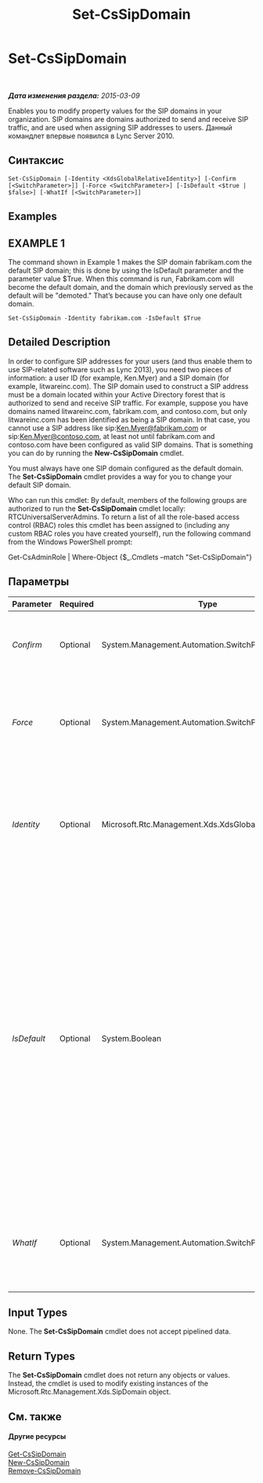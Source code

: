﻿---
title: Set-CsSipDomain
TOCTitle: Set-CsSipDomain
ms:assetid: c19aaa3f-04d3-467e-b9d5-d574674eb4a4
ms:mtpsurl: https://technet.microsoft.com/ru-ru/library/Gg412949(v=OCS.15)
ms:contentKeyID: 49311057
ms.date: 05/19/2016
mtps_version: v=OCS.15
ms.translationtype: HT
---

# Set-CsSipDomain

 

_**Дата изменения раздела:** 2015-03-09_

Enables you to modify property values for the SIP domains in your organization. SIP domains are domains authorized to send and receive SIP traffic, and are used when assigning SIP addresses to users. Данный командлет впервые появился в Lync Server 2010.

## Синтаксис

    Set-CsSipDomain [-Identity <XdsGlobalRelativeIdentity>] [-Confirm [<SwitchParameter>]] [-Force <SwitchParameter>] [-IsDefault <$true | $false>] [-WhatIf [<SwitchParameter>]]

## Examples

## EXAMPLE 1

The command shown in Example 1 makes the SIP domain fabrikam.com the default SIP domain; this is done by using the IsDefault parameter and the parameter value $True. When this command is run, Fabrikam.com will become the default domain, and the domain which previously served as the default will be "demoted." That’s because you can have only one default domain.

    Set-CsSipDomain -Identity fabrikam.com -IsDefault $True

## Detailed Description

In order to configure SIP addresses for your users (and thus enable them to use SIP-related software such as Lync 2013), you need two pieces of information: a user ID (for example, Ken.Myer) and a SIP domain (for example, litwareinc.com). The SIP domain used to construct a SIP address must be a domain located within your Active Directory forest that is authorized to send and receive SIP traffic. For example, suppose you have domains named litwareinc.com, fabrikam.com, and contoso.com, but only litwareinc.com has been identified as being a SIP domain. In that case, you cannot use a SIP address like sip:Ken.Myer@fabrikam.com or sip:Ken.Myer@contoso.com, at least not until fabrikam.com and contoso.com have been configured as valid SIP domains. That is something you can do by running the **New-CsSipDomain** cmdlet.

You must always have one SIP domain configured as the default domain. The **Set-CsSipDomain** cmdlet provides a way for you to change your default SIP domain.

Who can run this cmdlet: By default, members of the following groups are authorized to run the **Set-CsSipDomain** cmdlet locally: RTCUniversalServerAdmins. To return a list of all the role-based access control (RBAC) roles this cmdlet has been assigned to (including any custom RBAC roles you have created yourself), run the following command from the Windows PowerShell prompt:

Get-CsAdminRole | Where-Object {$\_.Cmdlets –match "Set-CsSipDomain"}

## Параметры


<table>
<colgroup>
<col style="width: 25%" />
<col style="width: 25%" />
<col style="width: 25%" />
<col style="width: 25%" />
</colgroup>
<thead>
<tr class="header">
<th>Parameter</th>
<th>Required</th>
<th>Type</th>
<th>Description</th>
</tr>
</thead>
<tbody>
<tr class="odd">
<td><p><em>Confirm</em></p></td>
<td><p>Optional</p></td>
<td><p>System.Management.Automation.SwitchParameter</p></td>
<td><p>Запрашивает подтверждение перед выполнением команды.</p></td>
</tr>
<tr class="even">
<td><p><em>Force</em></p></td>
<td><p>Optional</p></td>
<td><p>System.Management.Automation.SwitchParameter</p></td>
<td><p>Suppresses the display of any non-fatal error message that might occur when running the command.</p></td>
</tr>
<tr class="odd">
<td><p><em>Identity</em></p></td>
<td><p>Optional</p></td>
<td><p>Microsoft.Rtc.Management.Xds.XdsGlobalRelativeIdentity</p></td>
<td><p>Fully qualified domain name (FQDN) of the SIP domain to be configured as the default domain. For example: -Identity fabrikam.com.</p></td>
</tr>
<tr class="even">
<td><p><em>IsDefault</em></p></td>
<td><p>Optional</p></td>
<td><p>System.Boolean</p></td>
<td><p>Indicates whether the domain is the default SIP domain, the domain used by Lync Server any time a domain name is not explicitly stated. If set to True, the new domain will become the new default domain. You cannot set this value to False because that would leave you without a default SIP domain.</p>
<p>If you change the default SIP domain you will need to restart the RTCCAA and RTCCAS services.</p></td>
</tr>
<tr class="odd">
<td><p><em>WhatIf</em></p></td>
<td><p>Optional</p></td>
<td><p>System.Management.Automation.SwitchParameter</p></td>
<td><p>Описывает, что произойдет при выполнении команды без реального выполнения команды.</p></td>
</tr>
</tbody>
</table>


## Input Types

None. The **Set-CsSipDomain** cmdlet does not accept pipelined data.

## Return Types

The **Set-CsSipDomain** cmdlet does not return any objects or values. Instead, the cmdlet is used to modify existing instances of the Microsoft.Rtc.Management.Xds.SipDomain object.

## См. также

#### Другие ресурсы

[Get-CsSipDomain](get-cssipdomain.md)  
[New-CsSipDomain](new-cssipdomain.md)  
[Remove-CsSipDomain](remove-cssipdomain.md)

